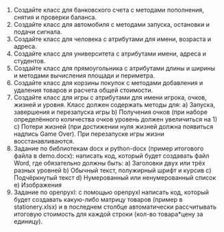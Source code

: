 1) Создайте класс для банковского счета с методами пополнения, снятия и проверки баланса.
2) Создайте класс для автомобиля с методами запуска, остановки и подачи сигнала.
3) Создайте класс для человека с атрибутами для имени, возраста и адреса.
4) Создайте класс для университета с атрибутами имени, адреса и студентов.
5) Создайте класс для прямоугольника с атрибутами длины и ширины и методами вычисления площади и периметра.
6) Создайте класс для корзины покупок с методами добавления и удаления товаров и расчета общей стоимости.
7) Создайте класс для игры с атрибутами для имени игрока, очков, жизней и уровня. Класс должен содержать методы для:
   a)	Запуска, завершения и перезапуска игры
   b)	Получения очков (при наборе определённого количества очков уровень должен увеличиться на 1)
   c)	Потери жизней (при достижении нуля жизней должна появиться надпись Game Over). При перезапуске игры жизни восстанавливаются.
8) Задание по библиотекам docx и python-docx (пример итогового файла в demo.docx): написать код, который будет создавать файл Word, где обязательно должны быть:
   a)	Заголовки двух или трёх разных уровней
   b)	Обычный текст, полужирный шрифт и курсив
   c)	Подчёркнутый текст
   d)	Нумерованный или ненумерованный список
   e)	Изображения
9) Задание по openpyxl: с помощью openpyxl написать код, который будет создавать какую-либо матрицу товаров (пример в stationery.xlsx) и в последнем столбце автоматически рассчитывать итоговую стоимость для каждой строки (кол-во товара*цену за единицу).
